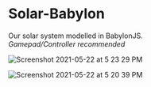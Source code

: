 # Solar-Babylon
Our solar system modelled in BabylonJS.  
_Gamepad/Controller recommended_

![Screenshot 2021-05-22 at 5 23 29 PM](https://user-images.githubusercontent.com/59250093/119226975-6788bd80-bb29-11eb-9e07-ae87e30fa76b.png)

![Screenshot 2021-05-22 at 5 20 39 PM](https://user-images.githubusercontent.com/59250093/119226977-69eb1780-bb29-11eb-8cb3-65f3882441d6.png)
